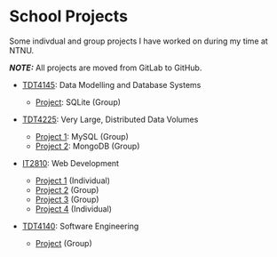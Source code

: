 # School Projects

Some indivdual and group projects I have worked on during my time at NTNU.

**_NOTE:_** All projects are moved from GitLab to GitHub.

- [TDT4145](TDT4145): Data Modelling and Database Systems

  - [Project](TDT4145/databased): SQLite (Group)

- [TDT4225](TDT4225): Very Large, Distributed Data Volumes

  - [Project 1](TDT4225/databased2): MySQL (Group)
  - [Project 2](TDT4225/databased3): MongoDB (Group)

- [IT2810](IT2810): Web Development

  - [Project 1](IT2810/prosjekt-1) (Individual)
  - [Project 2](IT2810/prosjekt-2) (Group)
  - [Project 3](IT2810/prosjekt-3) (Group)
  - [Project 4](IT2810/prosjekt-4) (Individual)

- [TDT4140](TDT4140): Software Engineering
  - [Project](TDT4140/Dishwish) (Group)

<!-- - [TDT4140](TDT4140): Software Engineering -->
